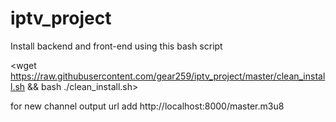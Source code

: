 # iptv_project

Install backend and front-end using this bash script

<wget https://raw.githubusercontent.com/gear259/iptv_project/master/clean_install.sh && bash ./clean_install.sh>



for new channel output url add http://localhost:8000/master.m3u8
